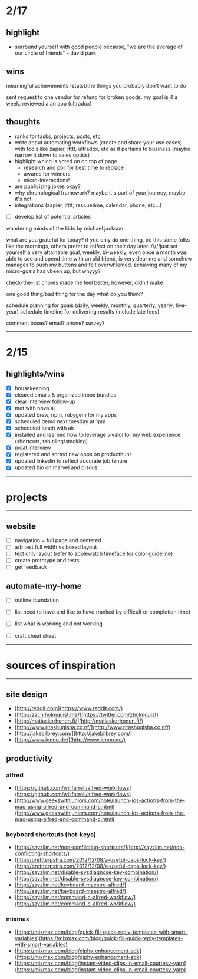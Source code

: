 # 2/17

## highlight
- surround yourself with good people because, "we are the average of our circle of friends" - david park

## wins
meaningful achievements (stats)/the things you probably don't want to do

sent request to one vendor for refund for broken goods. my goal is 4 a week.
reviewed a an app (ultradox)



## thoughts
- ranks for tasks, projects, posts, etc
- write about automating workflows (create and share your use cases) with tools like zapier, ifttt, ultradox, etc as it pertains to business (maybe narrow it down to sales optics)
- highlight which is voted on on top of page
  - research and poll for best time to replace
  - awards for winners
  - micro-interactions!
- are publicizing jokes okay?
- why chronological framework?  maybe it's part of your journey, maybe it's not
- integrations (zapier, ifttt, rescuetime, calendar, phone, etc...)
- [ ] develop list of potential articles

wandering minds of the kids
by michael jackson







what are you grateful for today?
if you only do one thing, do this
some folks like the mornings, others prefer to relfect on their day later.     			/////just set yourself a very attainable goal, weekly, bi-weekly, even once a month
was able to see and spend time with an old friend, is very dear me and somehow manages to  push my buttons and felt overwhlemed.
achieving many of my micro-goals has vbeen up, but whyyy?

check-the-list chores  made me feel better, however, didn't make


one good thing/bad thing for the day
what do you think?

schedule planning for goals (daily, weekly, monthly, quarterly, yearly, five-year)
schedule timeline for delivering results (include late fees)

comment boxes? email? phone? survey?

---

# 2/15
## highlights/wins
- [x] housekeeping
- [x] cleared emails & organized inbox bundles
- [x] clear interview follow-up
- [x] met with nova.ai
- [x] updated brew, npm, rubygem for my apps
- [x] scheduled demo next tuesday at 1pm
- [x] scheduled lunch with ak
- [x] installed and learned how to leverage vivaldi for my web experience (shortcuts, tab tiling/stacking)
- [x] moat interview
- [x] registered and sorted new apps on producthunt
- [x] updated linkedin to reflect accurate job tenure
- [x] updated bio on marvel and disqus

---

# projects

---

## website
- [ ] navigation = full page and centered
- [ ] a/b test full width vs boxed layout
- [ ] text only layout (refer to applewatch timeface for color guideline)
- [ ] create prototype and tests
- [ ] get feedback

## automate-my-home
- [ ] outline foundation
- [ ] list need to have and like to have (ranked by difficult or completion time)
- [ ] list what is working and not working
- [ ] craft cheat sheet


---

# sources of inspiration

---

## site design

- [http://reddit.com](https://www.reddit.com/)
- [http://zach.holmquist.me/](https://twitter.com/zholmquist)
- [http://matiaskorhonen.fi/](http://matiaskorhonen.fi/)
- [http://www.ritashugisha.co.nf/](http://www.ritashugisha.co.nf/)
- [http://jakebilbrey.com/](http://jakebilbrey.com/)
- [http://www.ienno.de/](http://www.ienno.de/)

## productivity

### alfred

- [https://github.com/willfarrell/alfred-workflows](https://github.com/willfarrell/alfred-workflows)
- [http://www.geekswithjuniors.com/note/launch-ios-actions-from-the-mac-using-alfred-and-command-c.html](http://www.geekswithjuniors.com/note/launch-ios-actions-from-the-mac-using-alfred-and-command-c.html)

### keyboard shortcuts (hot-keys)

- [http://sayzlim.net/non-conflicting-shortcuts/](http://sayzlim.net/non-conflicting-shortcuts/)
- [http://brettterpstra.com/2012/12/08/a-useful-caps-lock-key/](http://brettterpstra.com/2012/12/08/a-useful-caps-lock-key/)
- [http://sayzlim.net/disable-sysdiagnose-key-combination/](http://sayzlim.net/disable-sysdiagnose-key-combination/)
- [http://sayzlim.net/keyboard-maestro-alfred/](http://sayzlim.net/keyboard-maestro-alfred/)
- [http://sayzlim.net/command-c-alfred-workflow/](http://sayzlim.net/command-c-alfred-workflow/)

### mixmax

- [https://mixmax.com/blog/quick-fill-quick-reply-templates-with-smart-variables](https://mixmax.com/blog/quick-fill-quick-reply-templates-with-smart-variables)
- [https://mixmax.com/blog/giphy-enhancement-sdk](https://mixmax.com/blog/giphy-enhancement-sdk)
- [https://mixmax.com/blog/instant-video-clips-in-email-courtesy-yarn](https://mixmax.com/blog/instant-video-clips-in-email-courtesy-yarn)
